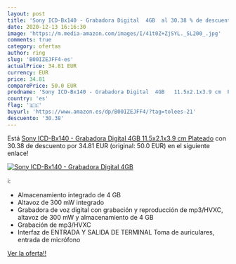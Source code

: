 ```yaml
---
layout: post
title: 'Sony ICD-Bx140 - Grabadora Digital  4GB  al 30.38 % de descuento'
date: 2020-12-13 16:16:30
image: 'https://m.media-amazon.com/images/I/41t0Z+ZjSYL._SL200_.jpg'
comments: true
category: ofertas
author: ring
slug: 'B00IZEJFF4-es'
actualPrice: 34.81 EUR
currency: EUR
price: 34.81
comparePrice: 50.0 EUR
prodname: 'Sony ICD-Bx140 - Grabadora Digital  4GB   11.5x2.1x3.9 cm  Plateado'
country: 'es'
flag: '🇪🇸'
buyurl: 'https://www.amazon.es/dp/B00IZEJFF4/?tag=tolees-21'
descuento: '30.38'
---
```


Está [Sony ICD-Bx140 - Grabadora Digital  4GB   11.5x2.1x3.9 cm  Plateado](https://www.amazon.es/dp/B00IZEJFF4/?tag=tolees-21) con 30.38 de descuento por 34.81 EUR (original: 50.0 EUR) en el siguiente enlace!

[![Sony ICD-Bx140 - Grabadora Digital  4GB ](https://m.media-amazon.com/images/I/41t0Z+ZjSYL._SL200_.jpg)](https://www.amazon.es/dp/B00IZEJFF4/?tag=tolees-21)

ℹ️:

- Almacenamiento integrado de 4 GB
- Altavoz de 300 mW integrado
- Grabadora de voz digital con grabación y reproducción de mp3/HVXC, altavoz de 300 mW y almacenamiento de 4 GB
- Grabación de mp3/HVXC
- Interfaz de ENTRADA Y SALIDA DE TERMINAL Toma de auriculares, entrada de micrófono

[Ver la oferta!!](https://www.amazon.es/dp/B00IZEJFF4/?tag=tolees-21)
